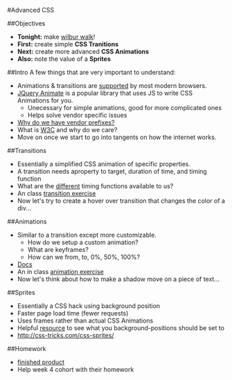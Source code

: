 #Advanced CSS

##Objectives
* **Tonight:** make [wilbur walk](http://imgur.com/mwOvBSA)!
* **First:** create simple **CSS Tranitions**
* **Next:** create more advanced **CSS Animations**
* **Also:** note the value of a **Sprites**

##Intro
A few things that are very important to understand:

* Animations & transitions are [supported](http://caniuse.com/#feat=css-animation) by most modern browsers.
* [JQuery Animate](http://api.jquery.com/animate/) is a popular library that uses JS to write CSS Animations for you.
	* Unecessary for simple animations, good for more complicated ones
	* Helps solve vendor specific issues
* [Why do we have vendor prefixes?](http://stackoverflow.com/questions/8131846/why-do-browsers-create-vendor-prefixes-for-css-properties#answer-813187)
* What is [W3C](http://www.w3.org/wiki/The_history_of_the_Web) and why do we care?
* Move on once we start to go into tangents on how the internet works.

##Transitions
* Essentially a simplified CSS animation of specific properties.
* A transition needs aproperty to target, duration of time, and timing function
* What are the [different](http://css3.bradshawenterprises.com/transitions/#differentTiming) timing functions available to us?
* An class [transition exercise](http://jsbin.com/vasow/7/edit?output)
* Now let's try to create a hover over transition that changes the color of a div...

##Animations
* Similar to a transition except more customizable.
	* How do we setup a custom animation?
	* What are keyframes?
	* How can we  from, to, 0%, 50%, 100%?
* [Docs](https://developer.mozilla.org/en-US/docs/Web/Guide/CSS/Using_CSS_animations)
* An in class [animation exercise](http://jsbin.com/luxapo/2/edit?css,output)
* Now let's think about how to make a shadow move on a piece of text...

##Sprites
* Essentially a CSS hack using background position
* Faster page load time (fewer requests)
* Uses frames rather than actual CSS Animations 
* Helpful [resource](http://www.spritecow.com) to see what you background-positions should be set to 
* http://css-tricks.com/css-sprites/

##Homework
* [finished product](http://imgur.com/mwOvBSA)
* Help week 4 cohort with their homework

